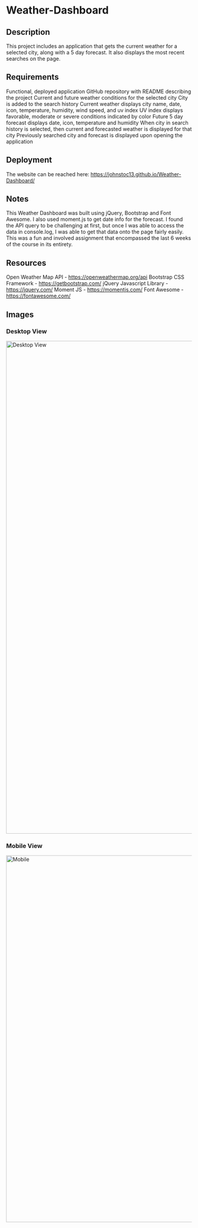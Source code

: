# Weather-Dashboard

## Description

This project includes an application that gets the current weather for a selected city, along with a 5 day forecast. It also displays the most recent searches on the page.

## Requirements

Functional, deployed application
GitHub repository with README describing the project
Current and future weather conditions for the selected city
City is added to the search history
Current weather displays city name, date, icon, temperature, humidity, wind speed, and uv index
UV index displays favorable, moderate or severe conditions indicated by color
Future 5 day forecast displays date, icon, temperature and humidity
When city in search history is selected, then current and forecasted weather is displayed for that city
Previously searched city and forecast is displayed upon opening the application

## Deployment

The website can be reached here:  https://johnstoc13.github.io/Weather-Dashboard/

## Notes

This Weather Dashboard was built using jQuery, Bootstrap and Font Awesome. I also used moment.js to get date info for the forecast. I found the API query to be challenging at first, but once I was able to access the data in console.log, I was able to get that data onto the page fairly easily. This was a fun and involved assignment that encompassed the last 6 weeks of the course in its entirety.

## Resources
Open Weather Map API - https://openweathermap.org/api
Bootstrap CSS Framework - https://getbootstrap.com/
jQuery Javascript Library - https://jquery.com/
Moment JS - https://momentjs.com/
Font Awesome - https://fontawesome.com/

## Images

### Desktop View
<img width="1338" alt="Desktop View" src="https://user-images.githubusercontent.com/66090689/89131750-2e6d5700-d4dd-11ea-9298-5775e5c1c5fa.png">

### Mobile View
<img width="996" alt="Mobile" src="https://user-images.githubusercontent.com/66090689/89134730-6c767500-d4f5-11ea-879c-57e74c3a9fde.png">
